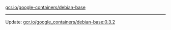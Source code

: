 [gcr.io/google-containers/debian-base](https://hub.docker.com/r/cruse/debian-base/tags/) 

----
Update: [gcr.io/google_containers/debian-base:0.3.2](https://hub.docker.com/r/cruse/debian-base/tags/)

